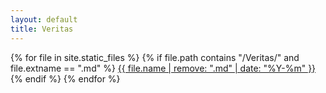 ```yaml
---
layout: default
title: Veritas
---
```


{% for file in site.static_files %}
  {% if file.path contains "/Veritas/" and file.extname == ".md" %}
    <a href="{{ site.baseurl }}{{ file.path }}">{{ file.name | remove: ".md" | date: "%Y-%m" }}</a><br>
  {% endif %}
{% endfor %}
